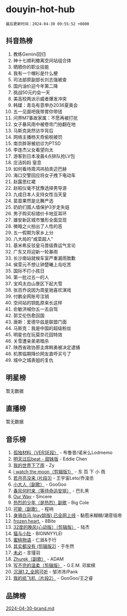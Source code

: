 # douyin-hot-hub

`最后更新时间：2024-04-30 09:55:52 +0800`

## 抖音热榜

1. 教练Gemini回归
1. 神十七顺利撤离空间站组合体
1. 晒晒你的职业技能
1. 我有一个帽衫是什么梗
1. 司法部原副部长刘志强被查
1. 国内油价迎今年第二降
1. 挑战50元约会一天
1. 美高校两派示威者爆发冲突
1. 韩媒：青岛有意申办2036夏奥会
1. 五一见面吧我带胃你带钱
1. 问界M7事故家属：不愿再被打扰
1. 女子暴风雨中被卷帘门拍翻在地
1. 马斯克突然访华背后
1. 网络主播杨天奇偷税被罚
1. 南京胖哥被初诊为PTSD
1. 李连杰父女看望向太
1. 游客到日本凌晨4点排队抢LV包
1. 庄洁妈妈 窒息
1. 如何看待周鸿祎拍卖迈巴赫
1. 海口交警回应将女子拽下电动车
1. 赵露思红裙
1. 赵昭仪毫不犹豫选择男导游
1. 九成日本人支持女性当天皇
1. 苗苗果然是北舞严选
1. 奶奶们围人墙保护3岁走失娃
1. 男子购买标错价卡地亚耳环
1. 雄安新区城市雏形全面显现
1. 微暗之火拍出了人性的恶
1. 五一假期为家乡上分
1. 八大局的“咸菜超人”
1. 基米希反驳皇马晋级靠运气言论
1. 广东又将迎新一轮暴雨
1. 长沙南站就候车室严重漏雨致歉
1. 侯雯元不想让钟楚曦上岛吃苦
1. 国际不打小孩日
1. 第一批过五一的人
1. 宝鸡太白山景区下起大雪
1. 张百乔说因为周星驰喜欢演戏
1. 付鹏全网账号注销
1. 空间站的钥匙原来长这样
1. 俞敏洪喊你五一去自驾
1. 郭艾伦伤愈回国
1. 唐斯：爱德华兹是联盟门面
1. 马斯克：我是中国的超级粉丝
1. 明星也在玩莫奈花园特效
1. 关雪遭亲弟弟暗杀
1. 陕西省政协原主席韩勇被决定逮捕
1. 机票临期降价网友直呼买亏了
1. 城中之城表姐的复仇

## 明星榜

暂无数据

## 直播榜

暂无数据

## 音乐榜

1. [孤独材料（VERSE段）](https://sf3-cdn-tos.douyinstatic.com/obj/tos-cn-ve-2774/ocX7glDNHYlwFeYrGQfBZoThtvPWy8tCCEBGKQ) - 布鲁昔/诺米么Lodmemo
1. [明天过后beat - 甜妹版](https://sf6-cdn-tos.douyinstatic.com/obj/tos-cn-ve-2774/osMLYeeoMm04CZyaI91XUDF8OzLRLgePKALGHI) - Eddie Chen
1. [我的世界下了雨](https://sf5-hl-cdn-tos.douyinstatic.com/obj/tos-cn-ve-2774/o85sBiwXIByH9bWIMAEEOoiQ1o1m9Afn15BspE) - Zy
1. [i watch the moon（剪辑版1）](https://sf5-hl-cdn-tos.douyinstatic.com/obj/tos-cn-ve-2774/o0I9mSChzHZANMJIEBfkCQzzg6N5WAcVtqft9P) - 东 百 下 小 雨
1. [若月亮没来 (片段3)](https://sf27-cdn-tos.douyinstatic.com/obj/tos-cn-ve-2774/okfyEUsGW1B1ovJi5JiN9IjvAT2lMwA054GoEB) - 王宇宙Leto/乔浚丞
1. [小大人（副歌）](https://sf3-cdn-tos.douyinstatic.com/obj/tos-cn-ve-2774/oIhaDwehWhLFsVIG7QIICLLazDNGJAGg5geeb4) - GooGoo
1. [春风何时来（等待命运安排）](https://sf5-hl-cdn-tos.douyinstatic.com/obj/tos-cn-ve-2774/oICBNbD3gelMfB4WgiD1KI2jQtXZE2FgHLwtsl) - 巴扎黑
1. [Our Way](https://sf5-hl-cdn-tos.douyinstatic.com/obj/tos-cn-ve-2774/o8tPEkQgQNCe0DPeFwZzYrbqLlnzBBrYidWkEZ) - Sincere
1. [热烈的少年（是热烈）副歌](https://sf3-cdn-tos.douyinstatic.com/obj/tos-cn-ve-2774/owVNI0CLDAUMtSz6TEYvfFBFL4UDFFhLfgK8fa) - Big Cole
1. [可能（副歌）](https://sf3-cdn-tos.douyinstatic.com/obj/tos-cn-ve-2774/cde1731888894259b333569393c2fb51) - 程响
1. [身骑白马 (pay姐版) 已全网上线](https://sf5-hl-cdn-tos.douyinstatic.com/obj/tos-cn-ve-2774/oQLO5ZgLsFkaDhdIIveF2zUCgfweY0gWaH4AQG) - 黏苞米糊糊/潮音铭帝
1. [frozen heart.](https://sf5-hl-cdn-tos.douyinstatic.com/obj/tos-cn-ve-2774/oIIWJfyjIACZA9zQMtnJ6hQQhFC4vhCupoRBsO) - 8Bite
1. [32度的晚风(心动版）（剪辑版）](https://sf3-cdn-tos.douyinstatic.com/obj/tos-cn-ve-2774/owNyabsyWdzUulxhoJfK8IBXgp0UMQAHpvGh2B) - 陆杰
1. [猫与小肚](https://sf6-cdn-tos.douyinstatic.com/obj/tos-cn-ve-2774/osZeoClMECgK8DYl6VebABgbchEtPYQjZEnRtd) - BIGNNYYLEI
1. [蜜桃物语](https://sf5-hl-cdn-tos.douyinstatic.com/obj/tos-cn-ve-2774/oIhOSCZtIACtYU4XQkngiW9kCBfVD1Fz9IYeqL) - 仁辰&于行
1. [其实都没有 (剪辑版2)](https://sf27-cdn-tos.douyinstatic.com/obj/tos-cn-ve-2774/oEBNQenHZtBhxYjGgUDQk0BCHTigQafgFlbQ7k) - 于冬然
1. [未必](https://sf5-hl-cdn-tos.douyinstatic.com/obj/tos-cn-ve-2774/ogntQMFnKQDZUgTCYuJgfLEtleYZZFxBQqhhFB) - 言瑾羽
1. [Zhurek（副歌）](https://sf5-hl-cdn-tos.douyinstatic.com/obj/tos-cn-ve-2774/ooQm8FBZQDlf0btEYgVpCcSCQfrdJGBEKZYBGS) - ADAM
1. [写不完的温柔（剪辑版）](https://sf5-hl-cdn-tos.douyinstatic.com/obj/tos-cn-ve-2774/oYBzzZQJ233GfwkemJJffAIWgeIYrjZfWhHTcG) - G.E.M. 邓紫棋
1. [沉溺1.2_全网可听](https://sf3-cdn-tos.douyinstatic.com/obj/tos-cn-ve-2774/ok2QoiBqsWAX9McZmWiI9gAB0EzwD4Xj6yfmtH) - 邹沛沛/Pank
1. [我的纸飞机（片段2）](https://sf5-hl-cdn-tos.douyinstatic.com/obj/tos-cn-ve-2774/oM2ZrKcg2CD5AeRB2gkeXOFB1IxAGJdZPazYHf) - GooGoo/王之睿

## 品牌榜

[2024-04-30-brand.md](2024-04-30-brand.md)
